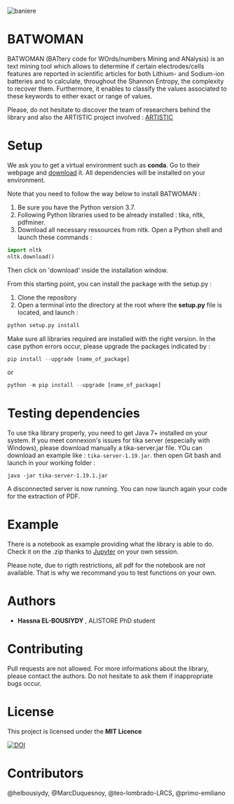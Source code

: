 ![baniere](https://user-images.githubusercontent.com/61732964/76750069-e512aa00-677d-11ea-8baa-ad09ec2819b3.png)

BATWOMAN
========================================================



BATWOMAN (BATtery code for WOrds/numbers Mining and ANalysis) is an text mining tool which allows to determine if certain electrodes/cells features are reported in scientific articles for both Lithium- and Sodium-ion batteries and to calculate, throughout the Shannon Entropy, the complexity to recover them. Furthermore, it enables to classify the values associated to these keywords to either exact or range of values.

Please, do not hesitate to discover the team of researchers behind the library and also the ARTISTIC project involved : [ARTISTIC](https://www.u-picardie.fr/erc-artistic/?L=0)


Setup
========================================================
We ask you to get a virtual environment such as **conda**. Go to their webpage and [download](https://www.anaconda.com/distribution/)
it. All dependencies will be installed on your environment.

Note that you need to follow the way below to install BATWOMAN :

1. Be sure you have the Python version 3.7.
2. Following Python libraries used to be already installed : tika, nltk, pdfminer.
3. Download all necessary ressources from nltk. Open a Python shell and launch these commands :

```python
import nltk
nltk.download()
```
Then click on 'download' inside the installation window.

From this starting point, you can install the package with the setup.py :

1. Clone the repository
2. Open a terminal into the directory at the root where the **setup.py** file is located,
and launch :

```python
python setup.py install
```

Make sure all libraries required are installed with the right version.
In the case python errors occur, please upgrade the packages indicated by :


```python
pip install --upgrade [name_of_package]
```
or
```python
python -m pip install --upgrade [name_of_package]
```

Testing dependencies
========================================================

To use tika library properly, you need to get Java 7+ installed on your system. If you meet connexion's issues for tika server (especially with Windows), please download manually a tika-server.jar file. YOu can download an example like :
``tika-server-1.19.jar``. then open Git bash and launch in your working folder :
```
java -jar tika-server-1.19.1.jar
```

A disconnected server is now running. You can now launch again your code for the extraction of PDF.

Example
========================================================


There is a notebook as example providing what the library is able to do. Check it 
on the .zip thanks to [Jupyter](https://jupyter.org/install) on your own session.

Please note, due to rigth restrictions, all pdf for the notebook are not available.
 That is why we recommand you to test functions on your own.




 Authors
 ========================================================
  - **Hassna EL-BOUSIYDY** , ALISTORE PhD student
  
 Contributing 
========================================================


 Pull requests are not allowed. For more informations about the library, please contact the authors. Do not hesitate to ask them if inappropriate bugs occur.
 
 License
========================================================

This project is licensed under the **MIT Licence**

[![DOI](https://zenodo.org/badge/DOI/10.5281/zenodo.3712053.svg)](https://doi.org/10.5281/zenodo.3712053)

Contributors
========================================================
@helbousiydy, @MarcDuquesnoy, @teo-lombrado-LRCS, @primo-emiliano